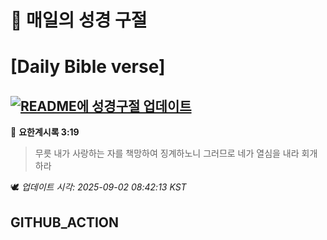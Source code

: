 # 🙏 매일의 성경 구절
# [Daily Bible verse]
## [![README에 성경구절 업데이트](https://github.com/DONGSUKA/first_test/actions/workflows/update-readme-bible.yml/badge.svg)](https://github.com/DONGSUKA/first_test/actions/workflows/update-readme-bible.yml)
<!-- START_BIBLE_VERSE -->
📖 **요한계시록 3:19**
> 무릇 내가 사랑하는 자를 책망하여 징계하노니 그러므로 네가 열심을 내라 회개하라

🕊️ _업데이트 시각: 2025-09-02 08:42:13 KST_
  <!-- END_BIBLE_VERSE -->
## GITHUB_ACTION
